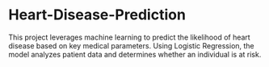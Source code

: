 # Heart-Disease-Prediction
 This project leverages machine learning to predict the likelihood of heart disease based on key medical parameters. Using Logistic Regression, the model analyzes patient data and determines whether an individual is at risk.
